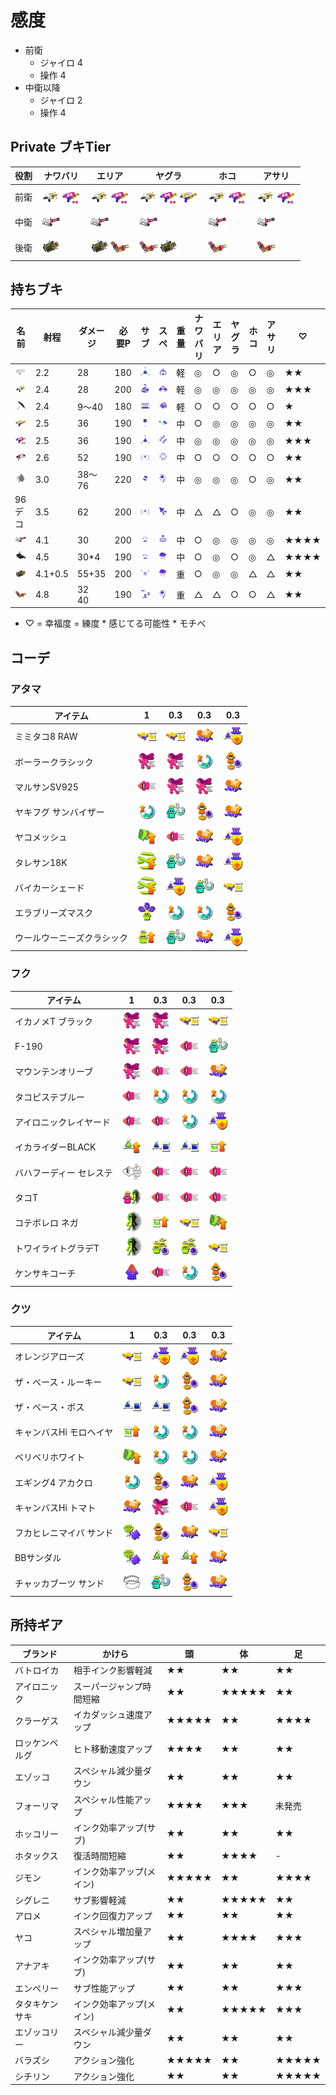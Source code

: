 # 感度
- 前衛
  - ジャイロ 4
  - 操作 4
- 中衛以降
  - ジャイロ 2
  - 操作 4

## Private ブキTier
|役割|ナワバリ|エリア|ヤグラ|ホコ|アサリ|
|-|-|-|-|-|-|
|前衛|<img src="./images/Splash-O-Matic.png" width="32px" alt="シャーカー" /><img src="./images/TentatekSplattershot.png" width="32px" alt="スシコラ" />|<img src="./images/Splash-O-Matic.png" width="32px" alt="シャーカー" /><img src="./images/TentatekSplattershot.png" width="32px" alt="スシコラ" />|<img src="./images/Splash-O-Matic.png" width="32px" alt="シャーカー" /><img src="./images/TentatekSplattershot.png" width="32px" alt="スシコラ" /><img src="./images/Splattershot.png" width="32px" alt="スシ" />|<img src="./images/Splash-O-Matic.png" width="32px" alt="シャーカー" /><img src="./images/TentatekSplattershot.png" width="32px" alt="スシコラ" />|<img src="./images/Splash-O-Matic.png" width="32px" alt="シャーカー" /><img src="./images/TentatekSplattershot.png" width="32px" alt="スシコラ" />|
|中衛|<img src="./images/HeavySplatling.png" width="32px" alt="バレル" />|<img src="./images/HeavySplatling.png" width="32px" alt="バレル" />|<img src="./images/HeavySplatling.png" width="32px" alt="バレル" />|<img src="./images/HeavySplatling.png" width="32px" alt="バレル" />|<img src="./images/HeavySplatling.png" width="32px" alt="バレル" />|
|後衛|<img src="./images/Explosher.png" width="32px" alt="エクス" />|<img src="./images/Explosher.png" width="32px" alt="エクス" /><img src="./images/HydraSplatling.png" width="32px" alt="ハイドラ" />|<img src="./images/HydraSplatling.png" width="32px" alt="ハイドラ" /><img src="./images/Explosher.png" width="32px" alt="エクス" />|<img src="./images/HydraSplatling.png" width="32px" alt="ハイドラ" />|<img src="./images/HydraSplatling.png" width="32px" alt="ハイドラ" />|

## 持ちブキ
|名前|射程|ダメージ|必要P|サブ|スペ|重量|ナワバリ|エリア|ヤグラ|ホコ|アサリ|♡|
|-|-|-|-|-|-|-|-|-|-|-|-|-|
|<img src="./images/SplattershotJr.png" width="32px" alt="わかば" />|2.2|28|180|<img src="images/SplatBomb.png" width="32px" alt="スプボ" />|<img src="images/BigBubbler.png" width="32px" alt="バリア" />|軽|◎|○|◎|○|◎|★★|
|<img src="./images/Splash-O-Matic.png" width="32px" alt="シャーカー" />|2.4|28|200|<img src="images/BurstBomb.png" width="32px" alt="クイボ" />|<img src="images/CrabTank.png" width="32px" alt="カニ" />|軽|◎|◎|◎|◎|◎|★★★|
|<img src="./images/UndercoverBrella.png" width="32px" alt="スパイ" />|2.4|9〜40|180|<img src="images/InkMine.png" width="32px" alt="トラップ" />|<img src="images/Reefslider.png" width="32px" alt="サメ" />|軽|○|○|○|○|○|★|
|<img src="./images/Splattershot.png" width="32px" alt="スシ" />|2.5|36|190|<img src="images/SuctionBomb.png" width="32px" alt="キューバン" />|<img src="images/Trizooka.png" width="32px" alt="ウルショ" />|中|○|◎|◎|◎|◎|★★|
|<img src="./images/TentatekSplattershot.png" width="32px" alt="スシコラ" />|2.5|36|190|<img src="images/SplatBomb.png" width="32px" alt="スプボ" />|<img src="images/TripleInkstrike.png" width="32px" alt="トルネ" />|中|◎|◎|◎|◎|◎|★★★|
|<img src="./images/52Gal.png" width="32px" alt="52" />|2.6|52|190|<img src="images/SplashWall.png" width="32px" alt="シールド" />|<img src="images/KillerWail5.1.png" width="32px" alt="メガホン" />|中|○|○|○|○|○|★★|
|<img src="./images/SloshingMachine.png" width="32px" alt="スクスロ" />|3.0|38〜76|220|<img src="images/FizzyBomb.png" width="32px" alt="タンサン" />|<img src="images/BooyahBomb.png" width="32px" alt="ナイスダマ" />|中|◎|◎|◎|○|◎|★★|
|96デコ|3.5|62|200|<img src="images/SplashWall.png" width="32px" alt="シールド" />|<img src="images/KrakenRoyale.png" width="32px" alt="テイオウ" />|中|△|△|○|◎|◎|★★|
|<img src="./images/HeavySplatling.png" width="32px" alt="バレル" />|4.1|30|200|<img src="images/Sprinkler.png" width="32px" alt="スプリンクラー" />|<img src="images/WaveBreaker.png" width="32px" alt="ソナー" />|中|○|◎|◎|◎|◎|★★★★|
|<img src="./images/Bloblobber.png" width="32px" alt="オフロ" />|4.5|30\*4|190|<img src="images/Sprinkler.png" width="32px" alt="スプリンクラー" />|<img src="images/InkStorm.png" width="32px" alt="アメ" />|中|○|◎|○|◎|△|★★★★|
|<img src="./images/Explosher.png" width="32px" alt="エクス" />|4.1+0.5|55+35|200|<img src="images/PointSensor.png" width="32px" alt="ポイセン" />|<img src="images/InkStorm.png" width="32px" alt="アメ" />|重|○|◎|◎|△|△|★★|
|<img src="./images/HydraSplatling.png" width="32px" alt="ハイドラ" />|4.8|32<br>40|190|<img src="images/Autobomb.png" width="32px" alt="ロボム" />|<img src="images/BooyahBomb.png" width="32px" alt="ナイスダマ" />|重|△|△|○|○|△|★★|

- ♡ = 幸福度 = 練度 * 感じてる可能性 * モチベ
## コーデ
### アタマ
|アイテム|1|0.3|0.3|0.3|
|-|-|-|-|-|
|ミミタコ8 RAW|<img src="./images/InkSaver(Main).webp" width="32px" alt="メイン効率" />|<img src="./images/InkSaver(Main).webp" width="32px" alt="メイン効率" />|<img src="./images/InkResistanceUp.webp" width="32px" alt="安全靴" />|<img src="./images/SubResistanceUp.webp" width="32px" alt="サブ減" />|
|ボーラークラシック|<img src="./images/RunSpeedUp.webp" width="32px" alt="ヒト速" />|<img src="./images/RunSpeedUp.webp" width="32px" alt="ヒト速" />|<img src="./images/SpecialChargeUp.webp" width="32px" alt="スペ増" />|<img src="./images/QuickSuperJump.webp" width="32px" alt="ジャン短" />|
|マルサンSV925|<img src="./images/SwimSpeedUp.webp" width="32px" alt="イカ速" />|<img src="./images/RunSpeedUp.webp" width="32px" alt="ヒト速" />|<img src="./images/RunSpeedUp.webp" width="32px" alt="ヒト速" />|<img src="./images/InkResistanceUp.webp" width="32px" alt="安全靴" />|
|ヤキフグ サンバイザー|<img src="./images/SpecialChargeUp.webp" width="32px" alt="スペ増" />|<img src="./images/SpecialSaver.webp" width="32px" alt="スペ減" />|<img src="./images/QuickSuperJump.webp" width="32px" alt="ジャン短" />|<img src="./images/InkResistanceUp.webp" width="32px" alt="安全靴" />|
|ヤコメッシュ|<img src="./images/SpecialPowerUp.webp" width="32px" alt="スペ性" />|<img src="./images/SwimSpeedUp.webp" width="32px" alt="イカ速" />|<img src="./images/InkResistanceUp.webp" width="32px" alt="安全靴" />|<img src="./images/SubResistanceUp.webp" width="32px" alt="サブ減" />|
|タレサン18K|<img src="./images/LastDitchEffort.webp" width="32px" alt="ラスパ" />|<img src="./images/SpecialSaver.webp" width="32px" alt="スペ減" />|<img src="./images/InkResistanceUp.webp" width="32px" alt="安全靴" />|<img src="./images/SubResistanceUp.webp" width="32px" alt="サブ減" />|
|バイカーシェード|<img src="./images/LastDitchEffort.webp" width="32px" alt="ラスパ" />|<img src="./images/SubResistanceUp.webp" width="32px" alt="サブ減" />|<img src="./images/SpecialSaver.webp" width="32px" alt="スペ減" />|<img src="./images/InkSaver(Main).webp" width="32px" alt="メイン効率" />|
|エラブリーズマスク|<img src="./images/Tenacity.webp" width="32px" alt="逆境" />|<img src="./images/SpecialChargeUp.webp" width="32px" alt="スペ増" />|<img src="./images/SpecialChargeUp.webp" width="32px" alt="スペ増" />|<img src="./images/QuickSuperJump.webp" width="32px" alt="ジャン短" />|
|ウールウーニーズクラシック|<img src="./images/Comeback.webp" width="32px" alt="カムバ" />|<img src="./images/SpecialSaver.webp" width="32px" alt="スペ減" />|<img src="./images/InkResistanceUp.webp" width="32px" alt="安全靴" />|<img src="./images/SubResistanceUp.webp" width="32px" alt="サブ減" />|
### フク
|アイテム|1|0.3|0.3|0.3|
|-|-|-|-|-|
|イカノメT ブラック|<img src="./images/RunSpeedUp.webp" width="32px" alt="ヒト速" />|<img src="./images/RunSpeedUp.webp" width="32px" alt="ヒト速" />|<img src="./images/InkSaver(Main).webp" width="32px" alt="メイン効率" />|<img src="./images/InkSaver(Main).webp" width="32px" alt="メイン効率" />|
|F-190|<img src="./images/RunSpeedUp.webp" width="32px" alt="ヒト速" />|<img src="./images/RunSpeedUp.webp" width="32px" alt="ヒト速" />|<img src="./images/SwimSpeedUp.webp" width="32px" alt="イカ速" />|<img src="./images/SpecialSaver.webp" width="32px" alt="スペ減" />|
|マウンテンオリーブ|<img src="./images/RunSpeedUp.webp" width="32px" alt="ヒト速" />|<img src="./images/SwimSpeedUp.webp" width="32px" alt="イカ速" />|<img src="./images/SwimSpeedUp.webp" width="32px" alt="イカ速" />|<img src="./images/InkResistanceUp.webp" width="32px" alt="安全靴" />|
|タコピステブルー|<img src="./images/SwimSpeedUp.webp" width="32px" alt="イカ速" />|<img src="./images/SpecialChargeUp.webp" width="32px" alt="スペ増" />|<img src="./images/SpecialChargeUp.webp" width="32px" alt="スペ増" />|<img src="./images/SpecialChargeUp.webp" width="32px" alt="スペ増" />|
|アイロニックレイヤード|<img src="./images/SwimSpeedUp.webp" width="32px" alt="イカ速" />|<img src="./images/SwimSpeedUp.webp" width="32px" alt="イカ速" />|<img src="./images/SpecialChargeUp.webp" width="32px" alt="スペ増" />|<img src="./images/SubResistanceUp.webp" width="32px" alt="サブ減" />|
|イカライダーBLACK|<img src="./images/SubPowerUp.webp" width="32px" alt="サブ性" />|<img src="./images/InkSaver(Sub).webp" width="32px" alt="サブ効率" />|<img src="./images/InkSaver(Sub).webp" width="32px" alt="サブ効率" />|<img src="./images/InkRecoveryUp.webp" width="32px" alt="インク回復" />|
|バハフーディー セレステ|<img src="./images/NinjaSquid.webp" width="32px" alt="イカニン" />|<img src="./images/SwimSpeedUp.webp" width="32px" alt="イカ速" />|<img src="./images/SwimSpeedUp.webp" width="32px" alt="イカ速" />|<img src="./images/SwimSpeedUp.webp" width="32px" alt="イカ速" />|
|タコT|<img src="./images/Haunt.webp" width="32px" alt="リベンジ" />|<img src="./images/SwimSpeedUp.webp" width="32px" alt="イカ速" />|<img src="./images/SwimSpeedUp.webp" width="32px" alt="イカ速" />|<img src="./images/SwimSpeedUp.webp" width="32px" alt="イカ速" />|
|コテボレロ ネガ|<img src="./images/ThermalInk.webp" width="32px" alt="サーマル" />|<img src="./images/InkRecoveryUp.webp" width="32px" alt="インク回復" />|<img src="./images/InkSaver(Main).webp" width="32px" alt="メイン効率" />|<img src="./images/SpecialPowerUp.webp" width="32px" alt="スペ性" />|
|トワイライトグラデT|<img src="./images/ThermalInk.webp" width="32px" alt="サーマル" />|<img src="./images/QuickRespawn.webp" width="32px" alt="復短" />|<img src="./images/QuickRespawn.webp" width="32px" alt="復短" />|<img src="./images/InkSaver(Main).webp" width="32px" alt="メイン効率" />|
|ケンサキコーチ|<img src="./images/RespawnPunisher.webp" width="32px" alt="ペナアップ" />|<img src="./images/SwimSpeedUp.webp" width="32px" alt="イカ速" />|<img src="./images/SpecialChargeUp.webp" width="32px" alt="スペ" />|<img src="./images/QuickSuperJump.webp" width="32px" alt="スジャン" />|
### クツ
|アイテム|1|0.3|0.3|0.3|
|-|-|-|-|-|
|オレンジアローズ|<img src="./images/InkSaver(Main).webp" width="32px" alt="メイン効率" />|<img src="./images/SubResistanceUp.webp" width="32px" alt="サブ減" />|<img src="./images/SubResistanceUp.webp" width="32px" alt="サブ減" />|<img src="./images/InkResistanceUp.webp" width="32px" alt="安全靴" />|
|ザ・ベース・ルーキー|<img src="./images/InkSaver(Main).webp" width="32px" alt="メイン効率" />|<img src="./images/SpecialChargeUp.webp" width="32px" alt="スペ増" />|<img src="./images/QuickSuperJump.webp" width="32px" alt="ジャン短" />|<img src="./images/InkResistanceUp.webp" width="32px" alt="安全靴" />|
|ザ・ベース・ボス|<img src="./images/InkSaver(Sub).webp" width="32px" alt="サブ効率" />|<img src="./images/InkSaver(Sub).webp" width="32px" alt="サブ効率" />|<img src="./images/QuickSuperJump.webp" width="32px" alt="ジャン短" />|<img src="./images/InkResistanceUp.webp" width="32px" alt="安全靴" />|
|キャンバスHi モロヘイヤ|<img src="./images/InkRecoveryUp.webp" width="32px" alt="インク回復" />|<img src="./images/SpecialChargeUp.webp" width="32px" alt="スペ増" />|<img src="./images/SpecialChargeUp.webp" width="32px" alt="スペ増" />|<img src="./images/InkResistanceUp.webp" width="32px" alt="安全靴" />|
|ベリベリホワイト|<img src="./images/SpecialPowerUp.webp" width="32px" alt="スペ性" />|<img src="./images/SpecialChargeUp.webp" width="32px" alt="スペ増" />|<img src="./images/SpecialChargeUp.webp" width="32px" alt="スペ増" />|<img src="./images/InkResistanceUp.webp" width="32px" alt="安全靴" />|
|エギング4 アカクロ|<img src="./images/SpecialChargeUp.webp" width="32px" alt="スペ増" />|<img src="./images/QuickSuperJump.webp" width="32px" alt="ジャン短" />|<img src="./images/InkResistanceUp.webp" width="32px" alt="安全靴" />|<img src="./images/SubResistanceUp.webp" width="32px" alt="サブ減" />|
|キャンバスHi トマト|<img src="./images/InkResistanceUp.webp" width="32px" alt="安全靴" />|<img src="./images/RunSpeedUp.webp" width="32px" alt="ヒト速" />|<img src="./images/SwimSpeedUp.webp" width="32px" alt="イカ速" />|<img src="./images/SubResistanceUp.webp" width="32px" alt="サブ減" />|
|フカヒレニマイバ サンド|<img src="./images/ObjectShredder.webp" width="32px" alt="対物" />|<img src="./images/QuickSuperJump.webp" width="32px" alt="ジャン短" />|<img src="./images/InkResistanceUp.webp" width="32px" alt="安全靴" />|<img src="./images/InkSaver(Main).webp" width="32px" alt="メイン効率" />|
|BBサンダル|<img src="./images/ObjectShredder.webp" width="32px" alt="対物" />|<img src="./images/SubPowerUp.webp" width="32px" alt="サブ性" />|<img src="./images/SubPowerUp.webp" width="32px" alt="サブ性" />|<img src="./images/InkResistanceUp.webp" width="32px" alt="安全靴" />|
|チャッカブーツ サンド|<img src="./images/StealthJump.webp" width="32px" alt="ステジャン" />|<img src="./images/SpecialSaver.webp" width="32px" alt="スペ減" />|<img src="./images/QuickSuperJump.webp" width="32px" alt="ジャン短" />|<img src="./images/InkResistanceUp.webp" width="32px" alt="安全靴" />|
## 所持ギア
|ブランド|かけら|頭|体|足|
|-|-|-|-|-|
|バトロイカ|相手インク影響軽減|★★|★★|★★|
|アイロニック|スーパージャンプ時間短縮|★★|★★★★★|★★|
|クラーゲス|イカダッシュ速度アップ|★★★★★|★★|★★★★|
|ロッケンベルグ|ヒト移動速度アップ|★★★★|★★|★★|
|エゾッコ|スペシャル減少量ダウン|★★|★★|★★|
|フォーリマ|スペシャル性能アップ|★★★★|★★★|未発売|
|ホッコリー|インク効率アップ(サブ)|★★|★★|★★|
|ホタックス|復活時間短縮|★★|★★★★|-|
|ジモン|インク効率アップ(メイン)|★★★★★|★★|★★★★|
|シグレニ|サブ影響軽減|★★|★★★★★|★★|
|アロメ|インク回復力アップ|★★|★★|★★|
|ヤコ|スペシャル増加量アップ|★★|★★★★|★★★|
|アナアキ|インク効率アップ(サブ)|★★|★★|★★|
|エンペリー|サブ性能アップ|★★|★★|★★★|
|タタキケンサキ|インク効率アップ(メイン)|★★|★★★★★|★★★|
|エゾッコリー|スペシャル減少量ダウン|★★|★★|★★|
|バラズシ|アクション強化|★★★★★|★★|★★★★★|
|シチリン|アクション強化|★★|★★|★★★★★|